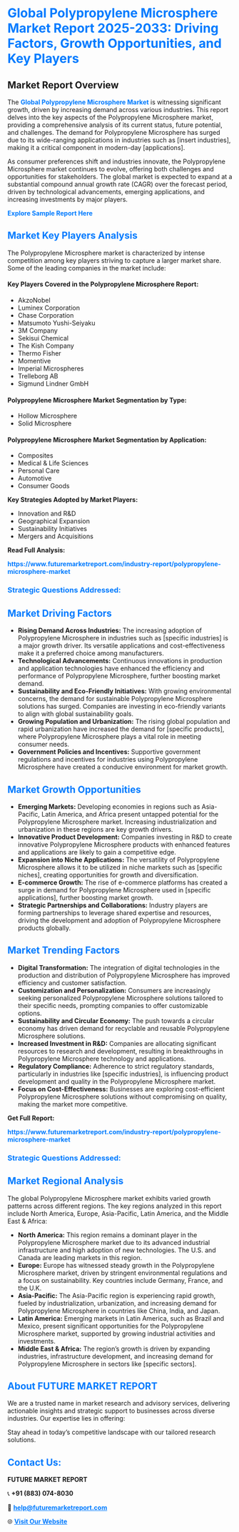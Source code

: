 <h1 style="color: #007BFF;">Global Polypropylene Microsphere Market Report 2025-2033: Driving Factors, Growth Opportunities, and Key Players</h1>

<section id="overview">
<h2>Market Report Overview</h2>
<p>The <a href="https://www.futuremarketreport.com/industry-report/polypropylene-microsphere-market" style="color: #007BFF; text-decoration: none;"><strong>Global Polypropylene Microsphere Market</strong></a> is witnessing significant growth, driven by increasing demand across various industries. This report delves into the key aspects of the Polypropylene Microsphere market, providing a comprehensive analysis of its current status, future potential, and challenges. The demand for Polypropylene Microsphere has surged due to its wide-ranging applications in industries such as [insert industries], making it a critical component in modern-day [applications].</p>
<p>As consumer preferences shift and industries innovate, the Polypropylene Microsphere market continues to evolve, offering both challenges and opportunities for stakeholders. The global market is expected to expand at a substantial compound annual growth rate (CAGR) over the forecast period, driven by technological advancements, emerging applications, and increasing investments by major players.</p>
</section>

<section id="overview">
<p><a href="https://www.futuremarketreport.com/request-sample/reportId=114516" style="color: #007BFF; text-decoration: none;"><strong>Explore Sample Report Here</strong></a></p>
</section>

<section id="key-players">
<h2 style="color: #007BFF;">Market Key Players Analysis</h2>
<p>The Polypropylene Microsphere market is characterized by intense competition among key players striving to capture a larger market share. Some of the leading companies in the market include:</p>
<h4>Key Players Covered in the Polypropylene Microsphere Report:</h4>
<ul><li>AkzoNobel</li><li>Luminex Corporation</li><li>Chase Corporation</li><li>Matsumoto Yushi-Seiyaku</li><li>3M Company</li><li>Sekisui Chemical</li><li>The Kish Company</li><li>Thermo Fisher</li><li>Momentive</li><li>Imperial Microspheres</li><li>Trelleborg AB</li><li>Sigmund Lindner GmbH</li></ul>
<h4>Polypropylene Microsphere Market Segmentation by Type:</h4>
<ul><li>Hollow Microsphere</li><li>Solid Microsphere</li></ul>

<h4>Polypropylene Microsphere Market Segmentation by Application:</h4>
<ul><li>Composites</li><li>Medical &amp; Life Sciences</li><li>Personal Care</li><li>Automotive</li><li>Consumer Goods</li></ul>
<p><strong>Key Strategies Adopted by Market Players:</strong></p>
<ul>
<li>Innovation and R&D</li>
<li>Geographical Expansion</li>
<li>Sustainability Initiatives</li>
<li>Mergers and Acquisitions</li>
</ul>
</section>

<section>
<p><strong>Read Full Analysis: </strong></p><a href="https://www.futuremarketreport.com/industry-report/polypropylene-microsphere-market" style="color: #007BFF; text-decoration: none;"><strong>https://www.futuremarketreport.com/industry-report/polypropylene-microsphere-market</strong></a>
<h3 style="color: #007BFF;">Strategic Questions Addressed:</h3>
</section>

<section id="driving-factors">
<h2 style="color: #007BFF;">Market Driving Factors</h2>
<ul>
<li><strong>Rising Demand Across Industries:</strong> The increasing adoption of Polypropylene Microsphere in industries such as [specific industries] is a major growth driver. Its versatile applications and cost-effectiveness make it a preferred choice among manufacturers.</li>
<li><strong>Technological Advancements:</strong> Continuous innovations in production and application technologies have enhanced the efficiency and performance of Polypropylene Microsphere, further boosting market demand.</li>
<li><strong>Sustainability and Eco-Friendly Initiatives:</strong> With growing environmental concerns, the demand for sustainable Polypropylene Microsphere solutions has surged. Companies are investing in eco-friendly variants to align with global sustainability goals.</li>
<li><strong>Growing Population and Urbanization:</strong> The rising global population and rapid urbanization have increased the demand for [specific products], where Polypropylene Microsphere plays a vital role in meeting consumer needs.</li>
<li><strong>Government Policies and Incentives:</strong> Supportive government regulations and incentives for industries using Polypropylene Microsphere have created a conducive environment for market growth.</li>
</ul>
</section>

<section id="growth-opportunities">
<h2 style="color: #007BFF;">Market Growth Opportunities</h2>
<ul>
<li><strong>Emerging Markets:</strong> Developing economies in regions such as Asia-Pacific, Latin America, and Africa present untapped potential for the Polypropylene Microsphere market. Increasing industrialization and urbanization in these regions are key growth drivers.</li>
<li><strong>Innovative Product Development:</strong> Companies investing in R&D to create innovative Polypropylene Microsphere products with enhanced features and applications are likely to gain a competitive edge.</li>
<li><strong>Expansion into Niche Applications:</strong> The versatility of Polypropylene Microsphere allows it to be utilized in niche markets such as [specific niches], creating opportunities for growth and diversification.</li>
<li><strong>E-commerce Growth:</strong> The rise of e-commerce platforms has created a surge in demand for Polypropylene Microsphere used in [specific applications], further boosting market growth.</li>
<li><strong>Strategic Partnerships and Collaborations:</strong> Industry players are forming partnerships to leverage shared expertise and resources, driving the development and adoption of Polypropylene Microsphere products globally.</li>
</ul>
</section>

<section id="trending-factors">
<h2 style="color: #007BFF;">Market Trending Factors</h2>
<ul>
<li><strong>Digital Transformation:</strong> The integration of digital technologies in the production and distribution of Polypropylene Microsphere has improved efficiency and customer satisfaction.</li>
<li><strong>Customization and Personalization:</strong> Consumers are increasingly seeking personalized Polypropylene Microsphere solutions tailored to their specific needs, prompting companies to offer customizable options.</li>
<li><strong>Sustainability and Circular Economy:</strong> The push towards a circular economy has driven demand for recyclable and reusable Polypropylene Microsphere solutions.</li>
<li><strong>Increased Investment in R&D:</strong> Companies are allocating significant resources to research and development, resulting in breakthroughs in Polypropylene Microsphere technology and applications.</li>
<li><strong>Regulatory Compliance:</strong> Adherence to strict regulatory standards, particularly in industries like [specific industries], is influencing product development and quality in the Polypropylene Microsphere market.</li>
<li><strong>Focus on Cost-Effectiveness:</strong> Businesses are exploring cost-efficient Polypropylene Microsphere solutions without compromising on quality, making the market more competitive.</li>
</ul>
</section>

<section>
<p><strong>Get Full Report: </strong></p><a href="https://www.futuremarketreport.com/industry-report/polypropylene-microsphere-market" style="color: #007BFF; text-decoration: none;"><strong>https://www.futuremarketreport.com/industry-report/polypropylene-microsphere-market</strong></a>
<h3 style="color: #007BFF;">Strategic Questions Addressed:</h3>
</section>


<section id="regional-analysis">
<h2 style="color: #007BFF;">Market Regional Analysis</h2>
<p>The global Polypropylene Microsphere market exhibits varied growth patterns across different regions. The key regions analyzed in this report include North America, Europe, Asia-Pacific, Latin America, and the Middle East & Africa:</p>
<ul>
<li><strong>North America:</strong> This region remains a dominant player in the Polypropylene Microsphere market due to its advanced industrial infrastructure and high adoption of new technologies. The U.S. and Canada are leading markets in this region.</li>
<li><strong>Europe:</strong> Europe has witnessed steady growth in the Polypropylene Microsphere market, driven by stringent environmental regulations and a focus on sustainability. Key countries include Germany, France, and the U.K.</li>
<li><strong>Asia-Pacific:</strong> The Asia-Pacific region is experiencing rapid growth, fueled by industrialization, urbanization, and increasing demand for Polypropylene Microsphere in countries like China, India, and Japan.</li>
<li><strong>Latin America:</strong> Emerging markets in Latin America, such as Brazil and Mexico, present significant opportunities for the Polypropylene Microsphere market, supported by growing industrial activities and investments.</li>
<li><strong>Middle East & Africa:</strong> The region’s growth is driven by expanding industries, infrastructure development, and increasing demand for Polypropylene Microsphere in sectors like [specific sectors].</li>
</ul>
</section>

<footer>
<h2 style="color: #007BFF;">About FUTURE MARKET REPORT</h2>
<p>We are a trusted name in market research and advisory services, delivering actionable insights and strategic support to businesses across diverse industries. Our expertise lies in offering:</p>

<p>Stay ahead in today’s competitive landscape with our tailored research solutions.</p>

<h2 style="color: #007BFF;">Contact Us:</h2>
<p><strong>FUTURE MARKET REPORT</strong></p>
<p>📞 <strong>+91 (883) 074-8030</strong></p>
<p>📧 <strong><a href="mailto:help@futuremarketreport.com" style="color: #007BFF;">help@futuremarketreport.com</a></strong></p>
<p>🌐 <strong><a href="https://www.futuremarketreport.com/" style="color: #007BFF;">Visit Our Website</a></strong></p>
</footer>